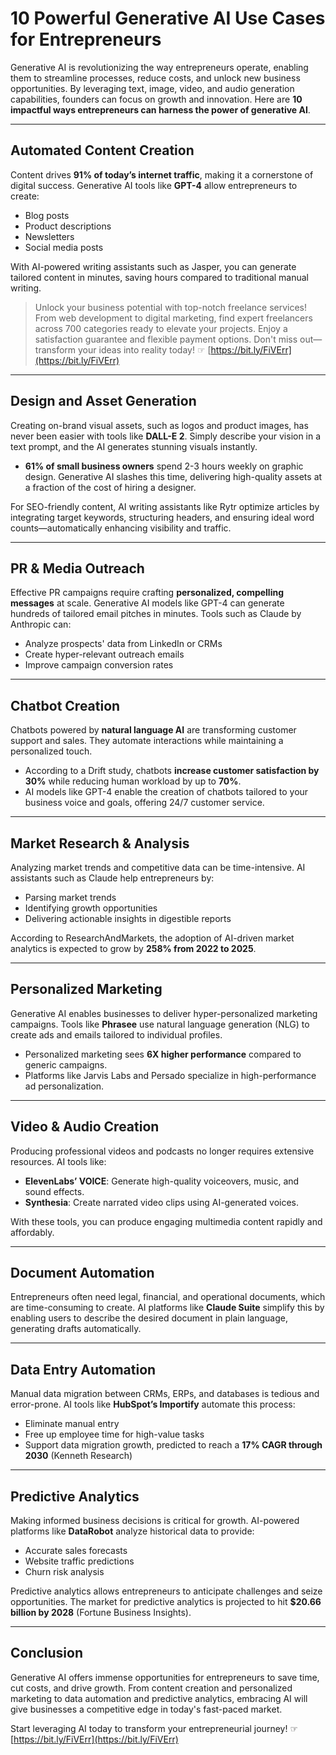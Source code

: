 # 10 Powerful Generative AI Use Cases for Entrepreneurs

Generative AI is revolutionizing the way entrepreneurs operate, enabling them to streamline processes, reduce costs, and unlock new business opportunities. By leveraging text, image, video, and audio generation capabilities, founders can focus on growth and innovation. Here are **10 impactful ways entrepreneurs can harness the power of generative AI**.

---

## Automated Content Creation

Content drives **91% of today’s internet traffic**, making it a cornerstone of digital success. Generative AI tools like **GPT-4** allow entrepreneurs to create:

- Blog posts
- Product descriptions
- Newsletters
- Social media posts

With AI-powered writing assistants such as Jasper, you can generate tailored content in minutes, saving hours compared to traditional manual writing.

> Unlock your business potential with top-notch freelance services! From web development to digital marketing, find expert freelancers across 700 categories ready to elevate your projects. Enjoy a satisfaction guarantee and flexible payment options. Don't miss out—transform your ideas into reality today! ☞ [https://bit.ly/FiVErr](https://bit.ly/FiVErr)

---

## Design and Asset Generation

Creating on-brand visual assets, such as logos and product images, has never been easier with tools like **DALL-E 2**. Simply describe your vision in a text prompt, and the AI generates stunning visuals instantly.

- **61% of small business owners** spend 2-3 hours weekly on graphic design. Generative AI slashes this time, delivering high-quality assets at a fraction of the cost of hiring a designer.

For SEO-friendly content, AI writing assistants like Rytr optimize articles by integrating target keywords, structuring headers, and ensuring ideal word counts—automatically enhancing visibility and traffic.

---

## PR & Media Outreach

Effective PR campaigns require crafting **personalized, compelling messages** at scale. Generative AI models like GPT-4 can generate hundreds of tailored email pitches in minutes. Tools such as Claude by Anthropic can:

- Analyze prospects' data from LinkedIn or CRMs
- Create hyper-relevant outreach emails
- Improve campaign conversion rates

---

## Chatbot Creation

Chatbots powered by **natural language AI** are transforming customer support and sales. They automate interactions while maintaining a personalized touch.

- According to a Drift study, chatbots **increase customer satisfaction by 30%** while reducing human workload by up to **70%**.  
- AI models like GPT-4 enable the creation of chatbots tailored to your business voice and goals, offering 24/7 customer service.

---

## Market Research & Analysis

Analyzing market trends and competitive data can be time-intensive. AI assistants such as Claude help entrepreneurs by:

- Parsing market trends
- Identifying growth opportunities
- Delivering actionable insights in digestible reports

According to ResearchAndMarkets, the adoption of AI-driven market analytics is expected to grow by **258% from 2022 to 2025**.

---

## Personalized Marketing

Generative AI enables businesses to deliver hyper-personalized marketing campaigns. Tools like **Phrasee** use natural language generation (NLG) to create ads and emails tailored to individual profiles.

- Personalized marketing sees **6X higher performance** compared to generic campaigns.
- Platforms like Jarvis Labs and Persado specialize in high-performance ad personalization.

---

## Video & Audio Creation

Producing professional videos and podcasts no longer requires extensive resources. AI tools like:

- **ElevenLabs’ VOICE**: Generate high-quality voiceovers, music, and sound effects.
- **Synthesia**: Create narrated video clips using AI-generated voices.

With these tools, you can produce engaging multimedia content rapidly and affordably.

---

## Document Automation

Entrepreneurs often need legal, financial, and operational documents, which are time-consuming to create. AI platforms like **Claude Suite** simplify this by enabling users to describe the desired document in plain language, generating drafts automatically.

---

## Data Entry Automation

Manual data migration between CRMs, ERPs, and databases is tedious and error-prone. AI tools like **HubSpot’s Importify** automate this process:

- Eliminate manual entry
- Free up employee time for high-value tasks
- Support data migration growth, predicted to reach a **17% CAGR through 2030** (Kenneth Research)

---

## Predictive Analytics

Making informed business decisions is critical for growth. AI-powered platforms like **DataRobot** analyze historical data to provide:

- Accurate sales forecasts
- Website traffic predictions
- Churn risk analysis

Predictive analytics allows entrepreneurs to anticipate challenges and seize opportunities. The market for predictive analytics is projected to hit **$20.66 billion by 2028** (Fortune Business Insights).

---

## Conclusion

Generative AI offers immense opportunities for entrepreneurs to save time, cut costs, and drive growth. From content creation and personalized marketing to data automation and predictive analytics, embracing AI will give businesses a competitive edge in today's fast-paced market.

Start leveraging AI today to transform your entrepreneurial journey! ☞ [https://bit.ly/FiVErr](https://bit.ly/FiVErr)
